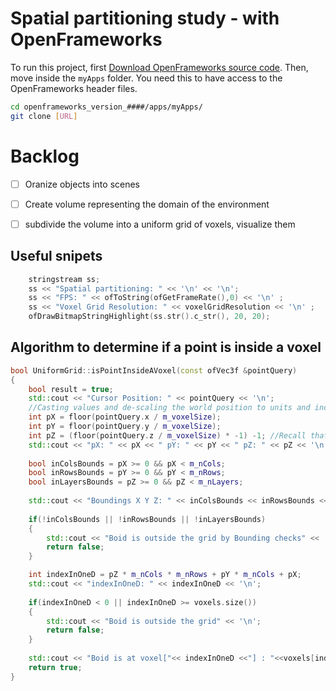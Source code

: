 # Spatial partitioning study - with OpenFrameworks

To run this project, first [Download OpenFrameworks source code](https://openframeworks.cc/download/). Then, move inside the `myApps` folder. You need this to have access to the OpenFrameworks header files.
```bash
cd openframeworks_version_####/apps/myApps/
git clone [URL]
```

# Backlog
- [ ] Oranize objects into scenes
- [ ] Create volume representing the domain of the environment
- [ ] subdivide the volume into a uniform grid of voxels, visualize them  


## Useful snipets
```C++
    stringstream ss;
    ss << "Spatial partitioning: " << '\n' << '\n';
    ss << "FPS: " << ofToString(ofGetFrameRate(),0) << '\n' ;
    ss << "Voxel Grid Resolution: " << voxelGridResolution << '\n' ;
    ofDrawBitmapStringHighlight(ss.str().c_str(), 20, 20);
```

## Algorithm to determine if a point is inside a voxel

```C++
bool UniformGrid::isPointInsideAVoxel(const ofVec3f &pointQuery)
{
    bool result = true;
    std::cout << "Cursor Position: " << pointQuery << '\n';
    //Casting values and de-scaling the world position to units and increments of 1
    int pX = floor(pointQuery.x / m_voxelSize);
    int pY = floor(pointQuery.y / m_voxelSize);
    int pZ = (floor(pointQuery.z / m_voxelSize) * -1) -1; //Recall that we hace define the deepth of the grid to be far away from the camera
    std::cout << "pX: " << pX << " pY: " << pY << " pZ: " << pZ << '\n';
    
    bool inColsBounds = pX >= 0 && pX < m_nCols;
    bool inRowsBounds = pY >= 0 && pY < m_nRows;
    bool inLayersBounds = pZ >= 0 && pZ < m_nLayers;
    
    std::cout << "Boundings X Y Z: " << inColsBounds << inRowsBounds << inLayersBounds << '\n';
    
    if(!inColsBounds || !inRowsBounds || !inLayersBounds)
    {
        std::cout << "Boid is outside the grid by Bounding checks" << '\n';
        return false;
    }

    int indexInOneD = pZ * m_nCols * m_nRows + pY * m_nCols + pX;
    std::cout << "indexInOneD: " << indexInOneD << '\n';
    
    if(indexInOneD < 0 || indexInOneD >= voxels.size())
    {
        std::cout << "Boid is outside the grid" << '\n';
        return false;
    }
    
    std::cout << "Boid is at voxel["<< indexInOneD <<"] : "<<voxels[indexInOneD].position << '\n';
    return true;
}
```